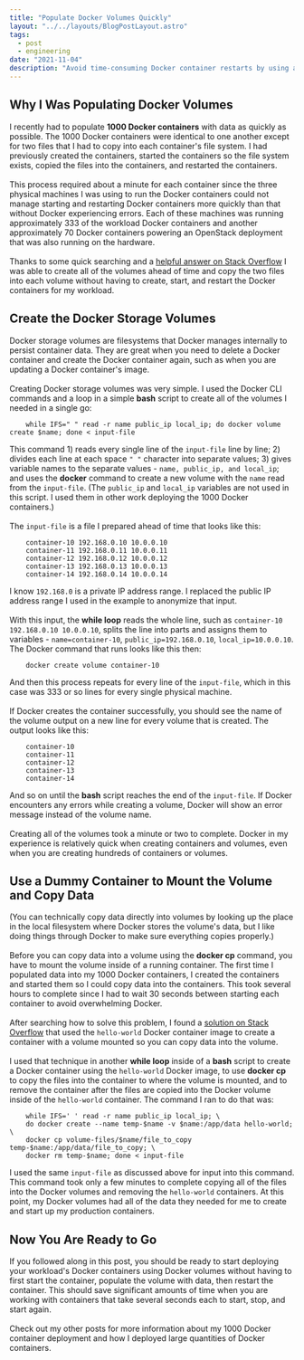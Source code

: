 ```yaml
---
title: "Populate Docker Volumes Quickly"
layout: "../../layouts/BlogPostLayout.astro"
tags:
  - post
  - engineering
date: "2021-11-04"
description: "Avoid time-consuming Docker container restarts by using a dummy container to mount your Docker volumes when you need to copy data into the volumes."
---
```

## Why I Was Populating Docker Volumes

I recently had to populate **1000 Docker containers** with data as quickly as possible. The 1000 Docker containers were identical to one another except for two files that I had to copy into each container's file system. I had previously created the containers, started the containers so the file system exists, copied the files into the containers, and restarted the containers.\
\
This process required about a minute for each container since the three physical machines I was using to run the Docker containers could not manage starting and restarting Docker containers more quickly than that without Docker experiencing errors. Each of these machines was running approximately 333 of the workload Docker containers and another approximately 70 Docker containers powering an OpenStack deployment that was also running on the hardware.\
\
Thanks to some quick searching and a [helpful answer on Stack Overflow](https://stackoverflow.com/a/55683656) I was able to create all of the volumes ahead of time and copy the two files into each volume without having to create, start, and restart the Docker containers for my workload.

## Create the Docker Storage Volumes

Docker storage volumes are filesystems that Docker manages internally to persist container data. They are great when you need to delete a Docker container and create the Docker container again, such as when you are updating a Docker container's image.\
\
Creating Docker storage volumes was very simple. I used the Docker CLI commands and a loop in a simple **bash** script to create all of the volumes I needed in a single go:
```
    while IFS=" " read -r name public_ip local_ip; do docker volume create $name; done < input-file
```
This command 1) reads every single line of the `input-file` line by line; 2) divides each line at each space `" "` character into separate values; 3) gives variable names to the separate values - `name, public_ip, and local_ip`; and uses the **docker** command to create a new volume with the `name` read from the `input-file`. (The `public_ip` and `local_ip` variables are not used in this script. I used them in other work deploying the 1000 Docker containers.)\
\
The `input-file` is a file I prepared ahead of time that looks like this:
```
    container-10 192.168.0.10 10.0.0.10
    container-11 192.168.0.11 10.0.0.11
    container-12 192.168.0.12 10.0.0.12
    container-13 192.168.0.13 10.0.0.13
    container-14 192.168.0.14 10.0.0.14
```
I know `192.168.0` is a private IP address range. I replaced the public IP address range I used in the example to anonymize that input.\
\
With this input, the **while loop** reads the whole line, such as `container-10 192.168.0.10 10.0.0.10`, splits the line into parts and assigns them to variables - `name=container-10`, `public_ip=192.168.0.10`, `local_ip=10.0.0.10`. The Docker command that runs looks like this then:
```
    docker create volume container-10
```
And then this process repeats for every line of the `input-file`, which in this case was 333 or so lines for every single physical machine.\
\
If Docker creates the container successfully, you should see the name of the volume output on a new line for every volume that is created. The output looks like this:
```
    container-10
    container-11
    container-12
    container-13
    container-14
```
And so on until the **bash** script reaches the end of the `input-file`. If Docker encounters any errors while creating a volume, Docker will show an error message instead of the volume name.\
\
Creating all of the volumes took a minute or two to complete. Docker in my experience is relatively quick when creating containers and volumes, even when you are creating hundreds of containers or volumes.

## Use a Dummy Container to Mount the Volume and Copy Data

(You can technically copy data directly into volumes by looking up the place in the local filesystem where Docker stores the volume's data, but I like doing things through Docker to make sure everything copies properly.)\
\
Before you can copy data into a volume using the **docker cp** command, you have to mount the volume inside of a running container. The first time I populated data into my 1000 Docker containers, I created the containers and started them so I could copy data into the containers. This took several hours to complete since I had to wait 30 seconds between starting each container to avoid overwhelming Docker.\
\
After searching how to solve this problem, I found a [solution on Stack Overflow](https://stackoverflow.com/a/55683656) that used the `hello-world` Docker container image to create a container with a volume mounted so you can copy data into the volume.\
\
I used that technique in another **while loop** inside of a **bash** script to create a Docker container using the `hello-world` Docker image, to use **docker cp** to copy the files into the container to where the volume is mounted, and to remove the container after the files are copied into the Docker volume inside of the `hello-world` container. The command I ran to do that was:
```
    while IFS=' ' read -r name public_ip local_ip; \
    do docker create --name temp-$name -v $name:/app/data hello-world; \
    docker cp volume-files/$name/file_to_copy temp-$name:/app/data/file_to_copy; \
    docker rm temp-$name; done < input-file
```
I used the same `input-file` as discussed above for input into this command. This command took only a few minutes to complete copying all of the files into the Docker volumes and removing the `hello-world` containers. At this point, my Docker volumes had all of the data they needed for me to create and start up my production containers.

## Now You Are Ready to Go

If you followed along in this post, you should be ready to start deploying your workload's Docker containers using Docker volumes without having to first start the container, populate the volume with data, then restart the container. This should save significant amounts of time when you are working with containers that take several seconds each to start, stop, and start again.\
\
Check out my other posts for more information about my 1000 Docker container deployment and how I deployed large quantities of Docker containers.